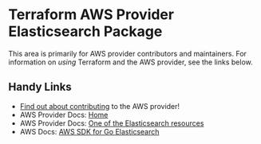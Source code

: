 # Terraform AWS Provider Elasticsearch Package

This area is primarily for AWS provider contributors and maintainers. For information on _using_ Terraform and the AWS provider, see the links below.

## Handy Links

* [Find out about contributing](https://hashicorp.github.io/terraform-provider-aws/#contribute) to the AWS provider!
* AWS Provider Docs: [Home](https://registry.terraform.io/providers/hashicorp/aws/latest/docs)
* AWS Provider Docs: [One of the Elasticsearch resources](https://registry.terraform.io/providers/hashicorp/aws/latest/docs/resources/elasticsearch_domain)
* AWS Docs: [AWS SDK for Go Elasticsearch](https://docs.aws.amazon.com/sdk-for-go/api/service/elasticsearchservice/)
